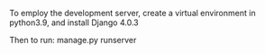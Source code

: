 To employ the development server, create a virtual environment in python3.9, 
    and install Django 4.0.3

Then to run: manage.py runserver <port>